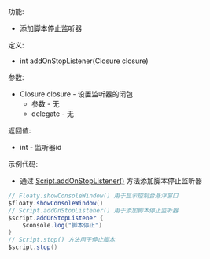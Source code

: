 功能:

+ 添加脚本停止监听器

定义:

+ int addOnStopListener(Closure closure)

参数:

+ Closure closure - 设置监听器的闭包
    + 参数 - 无
    + delegate - 无

返回值:

+ int - 监听器id

示例代码:

+ 通过 [Script.addOnStopListener()](/API/Script/Script/README.md?id=addOnStopListener) 方法添加脚本停止监听器

```groovy
// Floaty.showConsoleWindow() 用于显示控制台悬浮窗口
$floaty.showConsoleWindow()
// Script.addOnStopListener() 用于添加脚本停止监听器
$script.addOnStopListener {
    $console.log("脚本停止")
}
// Script.stop() 方法用于停止脚本
$script.stop()
```